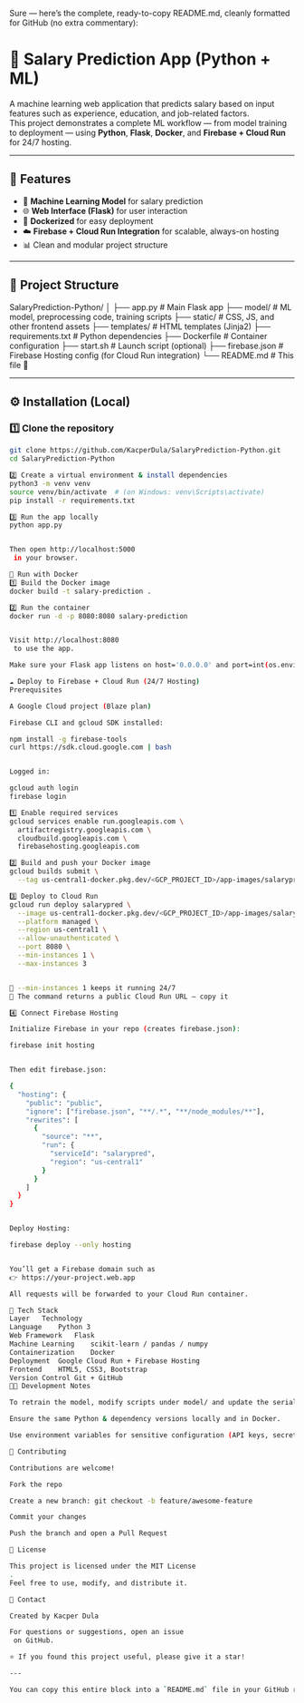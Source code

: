 Sure — here’s the complete, ready-to-copy README.md, cleanly formatted for GitHub (no extra commentary):

# 💼 Salary Prediction App (Python + ML)

A machine learning web application that predicts salary based on input features such as experience, education, and job-related factors.  
This project demonstrates a complete ML workflow — from model training to deployment — using **Python**, **Flask**, **Docker**, and **Firebase + Cloud Run** for 24/7 hosting.

---

## 🚀 Features

- 🧠 **Machine Learning Model** for salary prediction  
- 🌐 **Web Interface (Flask)** for user interaction  
- 🐳 **Dockerized** for easy deployment  
- ☁️ **Firebase + Cloud Run Integration** for scalable, always-on hosting  
- 📊 Clean and modular project structure  

---

## 📂 Project Structure



SalaryPrediction-Python/
│
├── app.py # Main Flask app
├── model/ # ML model, preprocessing code, training scripts
├── static/ # CSS, JS, and other frontend assets
├── templates/ # HTML templates (Jinja2)
├── requirements.txt # Python dependencies
├── Dockerfile # Container configuration
├── start.sh # Launch script (optional)
├── firebase.json # Firebase Hosting config (for Cloud Run integration)
└── README.md # This file 🙂


---

## ⚙️ Installation (Local)

### 1️⃣ Clone the repository
```bash
git clone https://github.com/KacperDula/SalaryPrediction-Python.git
cd SalaryPrediction-Python

2️⃣ Create a virtual environment & install dependencies
python3 -m venv venv
source venv/bin/activate  # (on Windows: venv\Scripts\activate)
pip install -r requirements.txt

3️⃣ Run the app locally
python app.py


Then open http://localhost:5000
 in your browser.

🐳 Run with Docker
1️⃣ Build the Docker image
docker build -t salary-prediction .

2️⃣ Run the container
docker run -d -p 8080:8080 salary-prediction


Visit http://localhost:8080
 to use the app.

Make sure your Flask app listens on host='0.0.0.0' and port=int(os.environ.get('PORT', 8080)) for Docker & Cloud Run compatibility.

☁️ Deploy to Firebase + Cloud Run (24/7 Hosting)
Prerequisites

A Google Cloud project (Blaze plan)

Firebase CLI and gcloud SDK installed:

npm install -g firebase-tools
curl https://sdk.cloud.google.com | bash


Logged in:

gcloud auth login
firebase login

1️⃣ Enable required services
gcloud services enable run.googleapis.com \
  artifactregistry.googleapis.com \
  cloudbuild.googleapis.com \
  firebasehosting.googleapis.com

2️⃣ Build and push your Docker image
gcloud builds submit \
  --tag us-central1-docker.pkg.dev/<GCP_PROJECT_ID>/app-images/salarypred:1

3️⃣ Deploy to Cloud Run
gcloud run deploy salarypred \
  --image us-central1-docker.pkg.dev/<GCP_PROJECT_ID>/app-images/salarypred:1 \
  --platform managed \
  --region us-central1 \
  --allow-unauthenticated \
  --port 8080 \
  --min-instances 1 \
  --max-instances 3


🔸 --min-instances 1 keeps it running 24/7
🔸 The command returns a public Cloud Run URL — copy it

4️⃣ Connect Firebase Hosting

Initialize Firebase in your repo (creates firebase.json):

firebase init hosting


Then edit firebase.json:

{
  "hosting": {
    "public": "public",
    "ignore": ["firebase.json", "**/.*", "**/node_modules/**"],
    "rewrites": [
      {
        "source": "**",
        "run": {
          "serviceId": "salarypred",
          "region": "us-central1"
        }
      }
    ]
  }
}


Deploy Hosting:

firebase deploy --only hosting


You’ll get a Firebase domain such as
👉 https://your-project.web.app

All requests will be forwarded to your Cloud Run container.

🧰 Tech Stack
Layer	Technology
Language	Python 3
Web Framework	Flask
Machine Learning	scikit-learn / pandas / numpy
Containerization	Docker
Deployment	Google Cloud Run + Firebase Hosting
Frontend	HTML5, CSS3, Bootstrap
Version Control	Git + GitHub
🧑‍💻 Development Notes

To retrain the model, modify scripts under model/ and update the serialized .pkl file used in app.py.

Ensure the same Python & dependency versions locally and in Docker.

Use environment variables for sensitive configuration (API keys, secrets).

🤝 Contributing

Contributions are welcome!

Fork the repo

Create a new branch: git checkout -b feature/awesome-feature

Commit your changes

Push the branch and open a Pull Request

🪪 License

This project is licensed under the MIT License
.
Feel free to use, modify, and distribute it.

📧 Contact

Created by Kacper Dula

For questions or suggestions, open an issue
 on GitHub.

⭐ If you found this project useful, please give it a star!

---

You can copy this entire block into a `README.md` file in your GitHub repo — it’s fully Markdown-compatible and ready to render perfectly.
